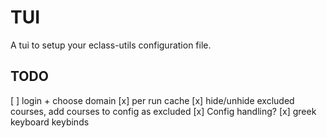 # TUI

A tui to setup your eclass-utils configuration file.

## TODO

[ ] login + choose domain
[x] per run cache
[x] hide/unhide excluded courses, add courses to config as excluded
[x] Config handling?
[x] greek keyboard keybinds
